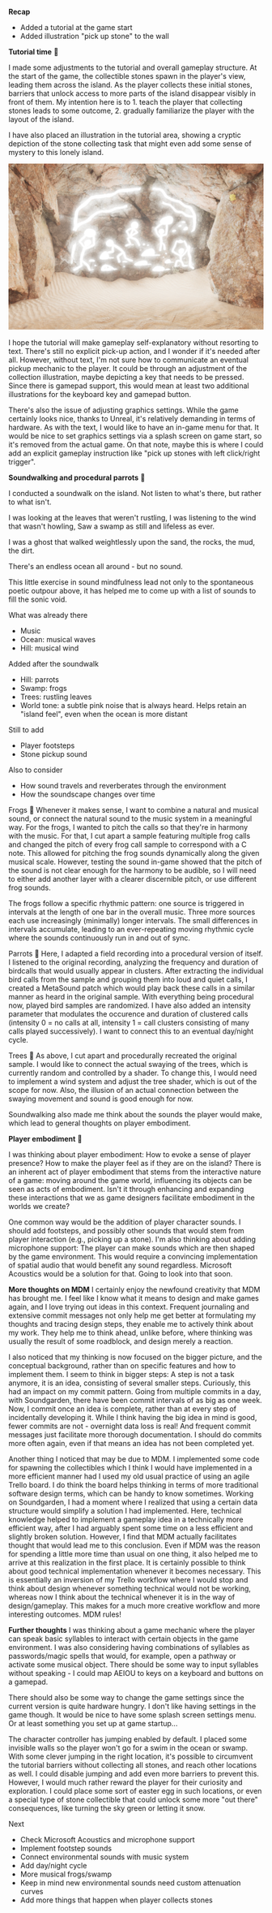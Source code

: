 **Recap**
- Added a tutorial at the game start
- Added illustration "pick up stone" to the wall


**Tutorial time** 📖

I made some adjustments to the tutorial and overall gameplay structure. At the start of the game, the collectible stones spawn in the player's view, leading them across the island. As the player collects these initial stones, barriers that unlock access to more parts of the island disappear visibly in front of them. My intention here is to 1. teach the player that collecting stones leads to some outcome, 2. gradually familiarize the player with the layout of the island.

I have also placed an illustration in the tutorial area, showing a cryptic depiction of the stone collecting task that might even add some sense of mystery to this lonely island.

![](attachments/Pasted%20image%2020240325110056.png)

I hope the tutorial will make gameplay self-explanatory without resorting to text. There's still no explicit pick-up action, and I wonder if it's needed after all. However, without text, I'm not sure how to communicate an eventual pickup mechanic to the player. It could be through an adjustment of the collection illustration, maybe depicting a key that needs to be pressed. Since there is gamepad support, this would mean at least two additional illustrations for the keyboard key and gamepad button.

There's also the issue of adjusting graphics settings. While the game certainly looks nice, thanks to Unreal, it's relatively demanding in terms of hardware. As with the text, I would like to have an in-game menu for that. It would be nice to set graphics settings via a splash screen on game start, so it's removed from the actual game. On that note, maybe this is where I could add an explicit gameplay instruction like "pick up stones with left click/right trigger".


**Soundwalking and procedural parrots** 🚶

I conducted a soundwalk on the island. Not listen to what's there, but rather to what isn't.

I was looking at the leaves that weren't rustling,
I was listening to the wind that wasn't howling,
Saw a swamp as still and lifeless as ever.

I was a ghost that walked weightlessly upon the sand,
the rocks, the mud, the dirt.

There's an endless ocean all around - but no sound.

This little exercise in sound mindfulness lead not only to the spontaneous poetic outpour above, it has helped me to come up with a list of sounds to fill the sonic void.

What was already there
- Music
- Ocean: musical waves
- Hill: musical wind

Added after the soundwalk
- Hill: parrots
- Swamp: frogs
- Trees: rustling leaves
- World tone: a subtle pink noise that is always heard. Helps retain an "island feel", even when the ocean is more distant

Still to add
- Player footsteps
- Stone pickup sound

Also to consider
- How sound travels and reverberates through the environment
- How the soundscape changes over time

Frogs 🐸
Whenever it makes sense, I want to combine a natural and musical sound, or connect the natural sound to the music system in a meaningful way. For the frogs, I wanted to pitch the calls so that they're in harmony with the music. For that, I cut apart a sample featuring multiple frog calls and changed the pitch of every frog call sample to correspond with a C note. This allowed for pitching the frog sounds dynamically along the given musical scale. However, testing the sound in-game showed that the pitch of the sound is not clear enough for the harmony to be audible, so I will need to either add another layer with a clearer discernible pitch, or use different frog sounds.

The frogs follow a specific rhythmic pattern: one source is triggered in intervals at the length of one bar in the overall music. Three more sources each use increasingly (minimally) longer intervals. The small differences in intervals accumulate, leading to an ever-repeating moving rhythmic cycle where the sounds continuously run in and out of sync.

Parrots 🦜
Here, I adapted a field recording into a procedural version of itself. I listened to the original recording, analyzing the frequency and duration of birdcalls that would usually appear in clusters. After extracting the individual bird calls from the sample and grouping them into loud and quiet calls, I created a MetaSound patch which would play back these calls in a similar manner as heard in the original sample. With everything being procedural now, played bird samples are randomized. I have also added an intensity parameter that modulates the occurence and duration of clustered calls (intensity 0 = no calls at all, intensity 1 = call clusters consisting of many calls played successively). I want to connect this to an eventual day/night cycle.

Trees 🌴
As above, I cut apart and procedurally recreated the original sample. I would like to connect the actual swaying of the trees, which is currently random and controlled by a shader. To change this, I would need to implement a wind system and adjust the tree shader, which is out of the scope for now. Also, the illusion of an actual connection between the swaying movement and sound is good enough for now.

Soundwalking also made me think about the sounds the player would make, which lead to general thoughts on player embodiment.


**Player embodiment** 🧘

I was thinking about player embodiment: How to evoke a sense of player presence? How to make the player feel as if they are on the island? There is an inherent act of player embodiment that stems from the interactive nature of a game: moving around the game world, influencing its objects can be seen as acts of embodiment. Isn't it through enhancing and expanding these interactions that we as game designers facilitate embodiment in the worlds we create?

One common way would be the addition of player character sounds. I should add footsteps, and possibly other sounds that would stem from player interaction (e.g., picking up a stone). I'm also thinking about adding microphone support: The player can make sounds which are then shaped by the game environment. This would require a convincing implementation of spatial audio that would benefit any sound regardless. Microsoft Acoustics would be a solution for that. Going to look into that soon.


**More thoughts on MDM**
I certainly enjoy the newfound creativity that MDM has brought me. I feel like I know what it means to design and make games again, and I love trying out ideas in this context. Frequent journaling and extensive commit messages not only help me get better at formulating my thoughts and tracing design steps, they enable me to actively think about my work. They help me to think ahead, unlike before, where thinking was usually the result of some roadblock, and design merely a reaction.

I also noticed that my thinking is now focused on the bigger picture, and the conceptual background, rather than on specific features and how to implement them. I seem to think in bigger steps: A step is not a task anymore, it is an idea, consisting of several smaller steps. Curiously, this had an impact on my commit pattern. Going from multiple commits in a day, with Soundgarden, there have been commit intervals of as big as one week. Now, I commit once an idea is complete, rather than at every step of incidentally developing it. While I think having the big idea in mind is good, fewer commits are not - overnight data loss is real! And frequent commit messages just facilitate more thorough documentation. I should do commits more often again, even if that means an idea has not been completed yet.

Another thing I noticed that may be due to MDM. I implemented some code for spawning the collectibles which I think I would have implemented in a more efficient manner had I used my old usual practice of using an agile Trello board. I do think the board helps thinking in terms of more traditional software design terms, which can be handy to know sometimes.
Working on Soundgarden, I had a moment where I realized that using a certain data structure would simplify a solution I had implemented. Here, technical knowledge helped to implement a gameplay idea in a technically more efficient way, after I had arguably spent some time on a less efficient and slightly broken solution. 
However, I find that MDM actually facilitates thought that would lead me to this conclusion. Even if MDM was the reason for spending a little more time than usual on one thing, it also helped me to arrive at this realization in the first place. It is certainly possible to think about good technical implementation whenever it becomes necessary.
This is essentially an inversion of my Trello workflow where I would stop and think about design whenever something technical would not be working, whereas now I think about the technical whenever it is in the way of design/gameplay. This makes for a much more creative workflow and more interesting outcomes. MDM rules!


**Further thoughts**
I was thinking about a game mechanic where the player can speak basic syllables to interact with certain objects in the game environment. I was also considering having combinations of syllables as passwords/magic spells that would, for example, open a pathway or activate some musical object. There should be some way to input syllables without speaking - I could map AEIOU to keys on a keyboard and buttons on a gamepad.

There should also be some way to change the game settings since the current version is quite hardware hungry. I don't like having settings in the game though. It would be nice to have some splash screen settings menu. Or at least something you set up at game startup...

The character controller has jumping enabled by default. I placed some invisible walls so the player won't go for a swim in the ocean or swamp. With some clever jumping in the right location, it's possible to circumvent the tutorial barriers without collecting all stones, and reach other locations as well. I could disable jumping and add even more barriers to prevent this. However, I would much rather reward the player for their curiosity and exploration. I could place some sort of easter egg in such locations, or even a special type of stone collectible that could unlock some more "out there" consequences, like turning the sky green or letting it snow.


Next
- Check Microsoft Acoustics and microphone support
- Implement footstep sounds
- Connect environmental sounds with music system
- Add day/night cycle
- More musical frogs/swamp
- Keep in mind new environmental sounds need custom attenuation curves
- Add more things that happen when player collects stones